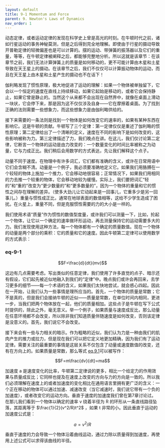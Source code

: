 ```yaml
---
layout: default
title: 9-1 Momentum and Force
parent: 9. Newton's Laws of Dynamics
nav_order: 1
---
```

动态定律，或者运动定律的发现在科学史上曾是高光的时刻。在牛顿时代之前，诸如行星运动的事务神秘莫测，但是之后得到完全地理解。即使由于行星的摄动导致开普勒定律的轻微偏差也是可以计算的。摆的运动、带弹簧的振荡器以及它们的重量，等等，在牛顿定律被阐释之后，都能够完整地分析。所以这就是该章节：在该章节之前，我们无法计算弹簧上的质量是如何移动的，更不可能计算由木星和土星导致在天王星上的摄动。在该章节之后，我们不仅仅可以计算振动物体的运动，而且在天王星上由木星和土星产生的摄动也不在话下！

伽利略发现了惯性原理，极大地促进了运动的理解：如果一个物体被单独留下，它会以一个恒定的速度在直线上持续移动，如果它起始是移动的，或者它会保持静止，如果它曾是静止的。当然这个从来都不会出现在自然界中，就像在桌面上滑动一块状，它会停下来，那是因为这不仅仅涉及自身——它在摩擦着桌面。为了找到正确的法则需要一些想象力，而这些想象力是由伽利略供给的。

接下来需要的一条法则是找到一个物体是如何改变它的速率的，如果有某种东西在影响它。这是牛顿的贡献。牛顿写了三个定律：第一定律仅仅是重述了伽利略的惯性原理；第二定律给出了一个清晰的定义，速度在不同的影响下是如何改变的，这些影响被称为力。第三定律描述了力，我们晚点在讲。在这儿，我们仅讨论第二定律，它断言一个物体的运动是由力改变的：一个数量变化的时间比率被称之为动量，它与力成正比。我们稍后会用数学的方式表达，先让我们解释这个点子。

动量不同于速度。在物理中有许多词汇，它们都有准确的含义，或许在日常用语中它们会含糊不清。动量是一个例子，我必须要准确地定义它。如果我们用胳膊在一个较轻的物体上施加一个推力，它会移动地很容易；正常情况下，如果我们用相同的力去推一个较重的物体，它会移动地较为缓慢。实际上，我们要把词汇“轻的”和“重的”改变为“更少数量的”和“更多数量的”，因为一个物体的重量和它的惯性之间存在理解的差异。（使多大劲儿让它动起来是一回事儿，它重多少是另一回事儿。）重量与惯性成正比，通常在地球表面的数值相等，这给不少学生造成了困扰。在火星上，重量不同，但是克服惯性需要的力的大小是一样的。

我们使用术语“质量”作为惯性的数值型度量，或许我们可以测量一下，比如，抡起一个物体，让它以一个确定的速率做环形运动，再去测量保持它的运动需要多大的力。我们发现使用这种方法，每一个物体都有一个确定的质量数值。现在一个物体的动量是两个部分的乘积：它的质量和它的速度。因此牛顿第二定律可以使用数学的方式表示：

### eq-9-1

$$F=\frac{d}{dt}(mv)$$

这边有几点需要考虑。写出类似的任意定律，我们使用了许多直觉的点子、暗示还有假设，它们起先被近似地融入到我们的“定律”中。晚点我们或许会再回来，去学习更多的细节——每一个术语的含义，如果我们太快地尝试，就会惑心四起。因此在一开始，让我们认为一些事情是理所应当的。首先，一个物体的质量是常数；它不是真的，但是我们会接纳牛顿的近似——质量是常数，在单位时间内相同，更进一步，当我们把两个物体放在一起，他们的质量相加。这些点子是牛顿在写下公式时提供的，除此之外，毫无意义。举一个例子，如果质量与速度成反比，那么动量在任意环境都不会改变，所以除非我们知道质量伴随速度是如何改变，否则该定律是没意义的。首先，我们说它不会改变。

接下来会有一些与力相关的暗示。作为粗略的近似，我们认为力是一种由我们的肌肉产生的推力或拉力，但是现在我们可以把它定义地更加精确，因为我们有了运动定律。需要关注的最重要的事情是这层关系不仅包含了动量或速度数值的改变，还有在方向上的。如果质量是常数，那么等式 [eq.9.1]({{"/volume-1/9-newton's-laws-of-dynamics/9-1-momentum-and-force.html#eq-9-1"|relative_url}})可以被写作：

$$F=m\frac{dv}{dt}=ma$$

加速度 a 是速度变化的比率，牛顿第二定律说的更多，相比一个给定力的作用效果与质量成反比；它同样也提及在速度上改变的方向与力的方向是一致的。所以我们必须理解在速度上的或者加速度的变化相比在通用语言里拥有更广泛的含义：一个正在移动的物体可以通过加速、减速改变（当它减速时，我们说它带有一个负的加速度），或者改变它的运动方向。垂直于速度的加速度我们曾在第7章讨论过。在那儿我们看到一个物体以确定的速率 v 绕着半径为 R 的环形从一条直线路径坠落，其距离等于 $\frac{1}{2}(v^2/R)t^2$ ，如果 t 非常的小。因此垂直于运动的加速度公式是：

$$a=v^2/R$$

垂直于速度的力会导致一个物体沿着曲线运动，通过力除以质量得到加速度，再使用上述公式可以求得该曲线的半径。

